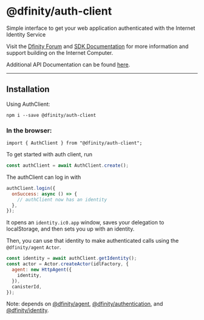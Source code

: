 # @dfinity/auth-client

Simple interface to get your web application authenticated with the Internet Identity Service

Visit the [Dfinity Forum](https://forum.dfinity.org/) and [SDK Documentation](https://sdk.dfinity.org/docs/index.html) for more information and support building on the Internet Computer.

Additional API Documentation can be found [here](https://peacock.dev/auth-client-docs).

---

## Installation

Using AuthClient:

```
npm i --save @dfinity/auth-client
```

### In the browser:

```
import { AuthClient } from "@dfinity/auth-client";
```

To get started with auth client, run

```js
const authClient = await AuthClient.create();
```

The authClient can log in with

```js
authClient.login({
  onSuccess: async () => {
    // authClient now has an identity
  },
});
```

It opens an `identity.ic0.app` window, saves your delegation to localStorage, and then sets you up with an identity.

Then, you can use that identity to make authenticated calls using the `@dfinity/agent` `Actor`.

```js
const identity = await authClient.getIdentity();
const actor = Actor.createActor(idlFactory, {
  agent: new HttpAgent({
    identity,
  }),
  canisterId,
});
```

Note: depends on [@dfinity/agent](https://www.npmjs.com/package/@dfinity/agent), [@dfinity/authentication](https://www.npmjs.com/package/@dfinity/authentication), and
[@dfinity/identity](https://www.npmjs.com/package/@dfinity/identity).
